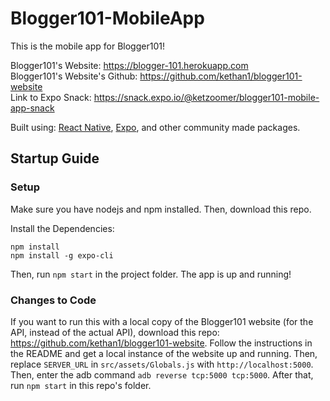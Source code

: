 # Blogger101-MobileApp

This is the mobile app for Blogger101!

Blogger101's Website: https://blogger-101.herokuapp.com  
Blogger101's Website's Github: https://github.com/kethan1/blogger101-website  
Link to Expo Snack: https://snack.expo.io/@ketzoomer/blogger101-mobile-app-snack

Built using: [React Native](https://reactnative.dev/), [Expo](https://expo.dev/), and other community made packages.

## Startup Guide

### Setup

Make sure you have nodejs and npm installed. Then, download this repo.

Install the Dependencies:

```
npm install
npm install -g expo-cli
```

Then, run `npm start` in the project folder. The app is up and running!

### Changes to Code

If you want to run this with a local copy of the Blogger101 website (for the API, instead of the actual API), download this repo: https://github.com/kethan1/blogger101-website. Follow the instructions in the README and get a local instance of the website up and running. Then, replace `SERVER_URL` in `src/assets/Globals.js` with `http://localhost:5000`. Then, enter the adb command `adb reverse tcp:5000 tcp:5000`. After that, run `npm start` in this repo's folder.
